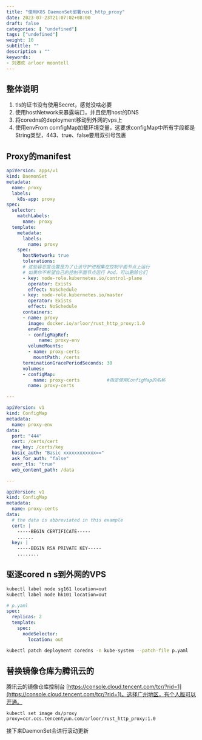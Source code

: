 ```yaml
---
title: "使用K8S DaemonSet部署rust_http_proxy"
date: 2023-07-23T21:07:02+08:00
draft: false
categories: [ "undefined"]
tags: ["undefined"]
weight: 10
subtitle: ""
description : ""
keywords:
- 刘港欢 arloor moontell
---
```


## 整体说明

1. tls的证书没有使用Secret，感觉没啥必要
2. 使用hostNetwork来暴露端口，并且使用host的DNS
3. 将coredns的deployment移动到外网的vps上
4. 使用envFrom comfigMap加载环境变量，这要求configMap中所有字段都是String类型，443、true、false要用双引号包裹

## Proxy的manifest

```yaml
apiVersion: apps/v1
kind: DaemonSet
metadata:
  name: proxy
  labels:
    k8s-app: proxy
spec:
  selector:
    matchLabels:
      name: proxy
  template:
    metadata:
      labels:
        name: proxy
    spec:
      hostNetwork: true
      tolerations:
      # 这些容忍度设置是为了让该守护进程集在控制平面节点上运行
      # 如果你不希望自己的控制平面节点运行 Pod，可以删除它们
      - key: node-role.kubernetes.io/control-plane
        operator: Exists
        effect: NoSchedule
      - key: node-role.kubernetes.io/master
        operator: Exists
        effect: NoSchedule
      containers:
      - name: proxy
        image: docker.io/arloor/rust_http_proxy:1.0
        envFrom:
        - configMapRef:
            name: proxy-env
        volumeMounts:
        - name: proxy-certs
          mountPath: /certs
      terminationGracePeriodSeconds: 30
      volumes:
      - configMap:
          name: proxy-certs          #指定使用ConfigMap的名称
        name: proxy-certs 

---

apiVersion: v1
kind: ConfigMap
metadata:
  name: proxy-env
data:
  port: "444"
  cert: /certs/cert
  raw_key: /certs/key
  basic_auth: "Basic xxxxxxxxxxxx=="
  ask_for_auth: "false"
  over_tls: "true"
  web_content_path: /data

---

apiVersion: v1
kind: ConfigMap
metadata:
  name: proxy-certs
data:
  # the data is abbreviated in this example
  cert: |
    -----BEGIN CERTIFICATE-----
    ......
  key: |
    -----BEGIN RSA PRIVATE KEY-----
    ........

```

## 驱逐cored n s到外网的VPS

```bash
kubectl label node sg161 location=out
kubectl label node hk101 location=out
```

```yaml
# p.yaml
spec:
  replicas: 2
  template:
    spec:
      nodeSelector: 
        location: out
```

```bash
kubectl patch deployment coredns -n kube-system --patch-file p.yaml
```

## 替换镜像仓库为腾讯云的

腾讯云的镜像仓库控制台 [https://console.cloud.tencent.com/tcr/?rid=1](https://console.cloud.tencent.com/tcr/?rid=1)。选择广州地区，有个人版可以开通。


```shell
kubectl set image ds/proxy proxy=ccr.ccs.tencentyun.com/arloor/rust_http_proxy:1.0
```

接下来DaemonSet会进行滚动更新
